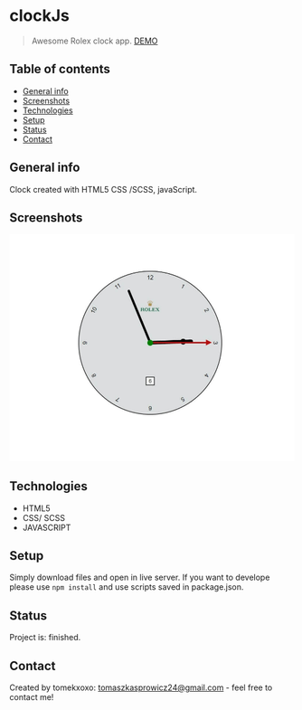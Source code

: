 # clockJs
> Awesome Rolex clock app.
>[DEMO](https://tomekxoxo.github.io/clockJs/)

## Table of contents
* [General info](#general-info)
* [Screenshots](#screenshots)
* [Technologies](#technologies)
* [Setup](#setup)
* [Status](#status)
* [Contact](#contact)

## General info
Clock created with HTML5 CSS /SCSS, javaScript.

## Screenshots
![Example screenshot](./screenshots/clock.jpg)

## Technologies
* HTML5
* CSS/ SCSS
* JAVASCRIPT


## Setup
Simply download files and open in live server.
If you want to develope please use `npm install` and use scripts saved in package.json.

## Status
Project is: finished.

## Contact
Created by tomekxoxo: <tomaszkasprowicz24@gmail.com> - feel free to contact me!


